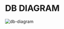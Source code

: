 # DB DIAGRAM
![db-diagram](https://github.com/gareth-go/blog-website/assets/140365512/594e62be-dcd7-4fba-bf9e-dd5e54f1949e)
